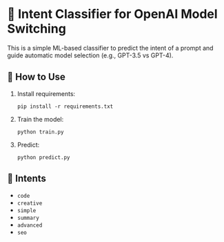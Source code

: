 # 🤖 Intent Classifier for OpenAI Model Switching

This is a simple ML-based classifier to predict the intent of a prompt and guide automatic model selection (e.g., GPT-3.5 vs GPT-4).

## 🚀 How to Use

1. Install requirements:
   ```
   pip install -r requirements.txt
   ```

2. Train the model:
   ```
   python train.py
   ```

3. Predict:
   ```
   python predict.py
   ```

## 🧠 Intents

- `code`
- `creative`
- `simple`
- `summary`
- `advanced`
- `seo`

